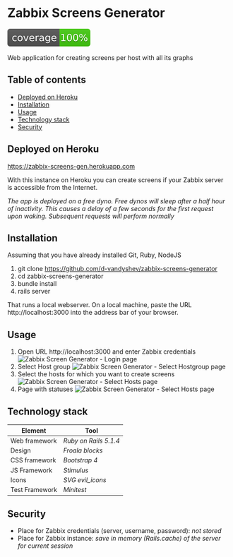 # Zabbix Screens Generator 

![Test coverage](https://github.com/d-vandyshev/zabbix-screens-generator/blob/master/coverage/coverage.svg)

Web application for creating screens per host with all its graphs

## Table of contents

   * [Deployed on Heroku](#deployed-on-heroku)
   * [Installation](#installation)
   * [Usage](#usage)
   * [Technology stack](#technology-stack)
   * [Security](#security)

## Deployed on Heroku

https://zabbix-screens-gen.herokuapp.com

With this instance on Heroku you can create screens if your Zabbix server is accessible from the Internet.

_The app is deployed on a free dyno. Free dynos will sleep after a half hour of inactivity. This causes a delay of a few seconds for the first request upon waking. Subsequent requests will perform normally_  

## Installation
 
Assuming that you have already installed Git, Ruby, NodeJS

1. git clone https://github.com/d-vandyshev/zabbix-screens-generator
1. cd zabbix-screens-generator
1. bundle install
1. rails server

That runs a local webserver. On a local machine, paste the URL http://localhost:3000 into the address bar of your browser.

## Usage

1. Open URL http://localhost:3000 and enter Zabbix credentials
![Zabbix Screen Generator - Login page](https://github.com/d-vandyshev/zabbix-screens-generator/tree/master/screenshots/Screen1_Login.png)
1. Select Host group
![Zabbix Screen Generator - Select Hostgroup page](https://github.com/d-vandyshev/zabbix-screens-generator/tree/master/screenshots/Screen2_SelectHostgroup.png)
1. Select the hosts for which you want to create screens
![Zabbix Screen Generator - Select Hosts page](https://github.com/d-vandyshev/zabbix-screens-generator/tree/master/screenshots/Screen3_CheckHosts.png)
1. Page with statuses
![Zabbix Screen Generator - Select Hosts page](https://github.com/d-vandyshev/zabbix-screens-generator/tree/master/screenshots/Screen4_Result.png)

## Technology stack

| Element        | Tool                  |
| -------------- | --------------------- |
| Web framework  | _Ruby on Rails 5.1.4_ |
| Design         | _Froala blocks_       |
| CSS framework  | _Bootstrap 4_         |
| JS Framework   | _Stimulus_            |
| Icons          | _SVG evil_icons_      |
| Test Framework | _Minitest_            |

## Security

* Place for Zabbix credentials (server, username, password): _not stored_
* Place for Zabbix instance: _save in memory (Rails.cache) of the server for current session_
